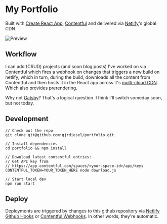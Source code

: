 # My Portfolio
Built with [Create React App](https://github.com/facebook/create-react-app), [Contentful](https://contentful.com) and 
delivered via [Netlify](https://www.netlify.com/)'s global CDN.

![Preview](https://user-images.githubusercontent.com/3363867/59764114-17cc5800-9269-11e9-9f1a-1a3e4125723c.png)

## Workflow
I can add (CRUD) projects (and soon blog posts) I've worked on via Contentful which fires a webhook on changes that triggers
a new build on netlify, which in turn, during the build, downloads all the content from Contentful and then hosts it
in the React app across it's [multi-cloud CDN](https://www.netlify.com/products/edge/). Which also provides prerendering.

Why not [Gatsby](https://www.gatsbyjs.org/)? That's a logical question. I think I'll switch someday soon, but not today.

## Development

```
// Check out the repo
git clone git@github.com:gjrdiesel/portfolio.git

// Install dependencies
cd portfolio && npm install

// Download latest contentful entries:
// Get API key from
// https://app.contentful.com/spaces/<your-space-id>/api/keys
CONTENTFUL_TOKEN=YOUR_TOKEN_HERE node download.js

// Start local dev
npm run start
```

## Deploy

Deployments are triggered by changes to this github repository via [Netlify Github Hooks](https://www.netlify.com/docs/webhooks/) or 
[Contentful Webhooks](https://www.contentful.com/developers/docs/concepts/webhooks/). In other words, they're automatic.

